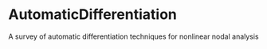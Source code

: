 # AutomaticDifferentiation
A survey of automatic differentiation techniques for nonlinear nodal analysis
